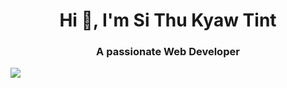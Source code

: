 <h1 align="center">Hi 👋, I'm Si Thu Kyaw Tint</h1>
<h3 align="center">A passionate Web Developer</h3>
<img src="https://media2.giphy.com/media/1fYi7IQLtBuRm2nPNo/200w.gif" style="margin:0 auto">

